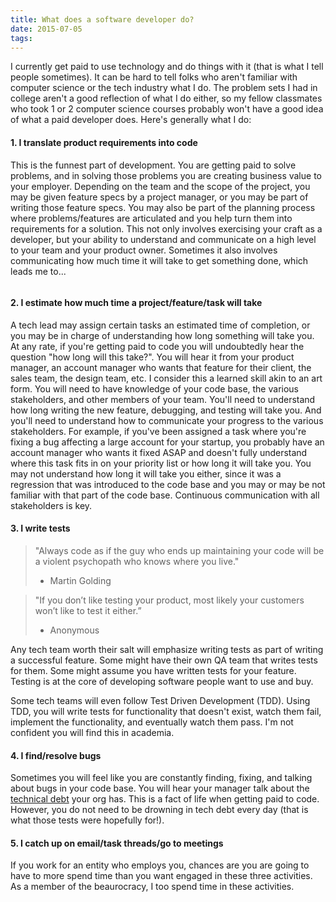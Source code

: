 ```yaml
---
title: What does a software developer do?
date: 2015-07-05
tags:
---
```


I currently get paid to use technology and do things with it (that is what I tell people sometimes). It can be hard to tell folks who aren't familiar with computer science or the tech industry what I do. The problem sets I had in college aren't a good reflection of what I do either, so my fellow classmates who took 1 or 2 computer science courses probably won't have a good idea of what a paid developer does. Here's generally what I do:

#### 1. I translate product requirements into code

This is the funnest part of development. You are getting paid to solve problems, and in solving those problems you are creating business value to your employer. Depending on the team and the scope of the project, you may be given feature specs by a project manager, or you may be part of writing those feature specs. You may also be part of the planning process where problems/features are articulated and you help turn them into requirements for a solution. This not only involves exercising your craft as a developer, but your ability to understand and communicate on a high level to your team and your product owner. Sometimes it also involves communicating how much time it will take to get something done, which leads me to...

<img src="/img/articles/write_good_code.png" alt="">

#### 2. I estimate how much time a project/feature/task will take

A tech lead may assign certain tasks an estimated time of completion, or you may be in charge of understanding how long something will take you. At any rate, if you're getting paid to code you will undoubtedly hear the question "how long will this take?". You will hear it from your product manager, an account manager who wants that feature for their client, the sales team, the design team, etc. I consider this a learned skill akin to an art form. You will need to have knowledge of your code base, the various stakeholders, and other members of your team. You'll need to understand how long writing the new feature, debugging, and testing will take you. And you'll need to understand how to communicate your progress to the various stakeholders. For example, if you've been assigned a task where you're fixing a bug affecting a large account for your startup, you probably have an account manager who wants it fixed ASAP and doesn't fully understand where this task fits in on your priority list or how long it will take you. You may not understand how long it will take you either, since it was a regression that was introduced to the code base and you may or may be not familiar with that part of the code base. Continuous communication with all stakeholders is key.

#### 3. I write tests

>"Always code as if the guy who ends up maintaining your code will be a violent psychopath who knows where you live."
>- Martin Golding

>"If you don’t like testing your product, most likely your customers won’t like to test it either.”
>- Anonymous

Any tech team worth their salt will emphasize writing tests as part of writing a successful feature. Some might have their own QA team that writes tests for them. Some might assume you have written tests for your feature. Testing is at the core of developing software people want to use and buy.

Some tech teams will even follow Test Driven Development (TDD). Using TDD, you will write tests for functionality that doesn't exist, watch them fail, implement the functionality, and eventually watch them pass. I'm not confident you will find this in academia.

#### 4. I find/resolve bugs

Sometimes you will feel like you are constantly finding, fixing, and talking about bugs in your code base. You will hear your manager talk about the [technical debt](https://en.wikipedia.org/wiki/Technical_debt) your org has. This is a fact of life when getting paid to code. However, you do not need to be drowning in tech debt every day (that is what those tests were hopefully for!).

#### 5. I catch up on email/task threads/go to meetings

If you work for an entity who employs you, chances are you are going to have to more spend time than you want engaged in these three activities. As a member of the beaurocracy, I too spend time in these activities.




